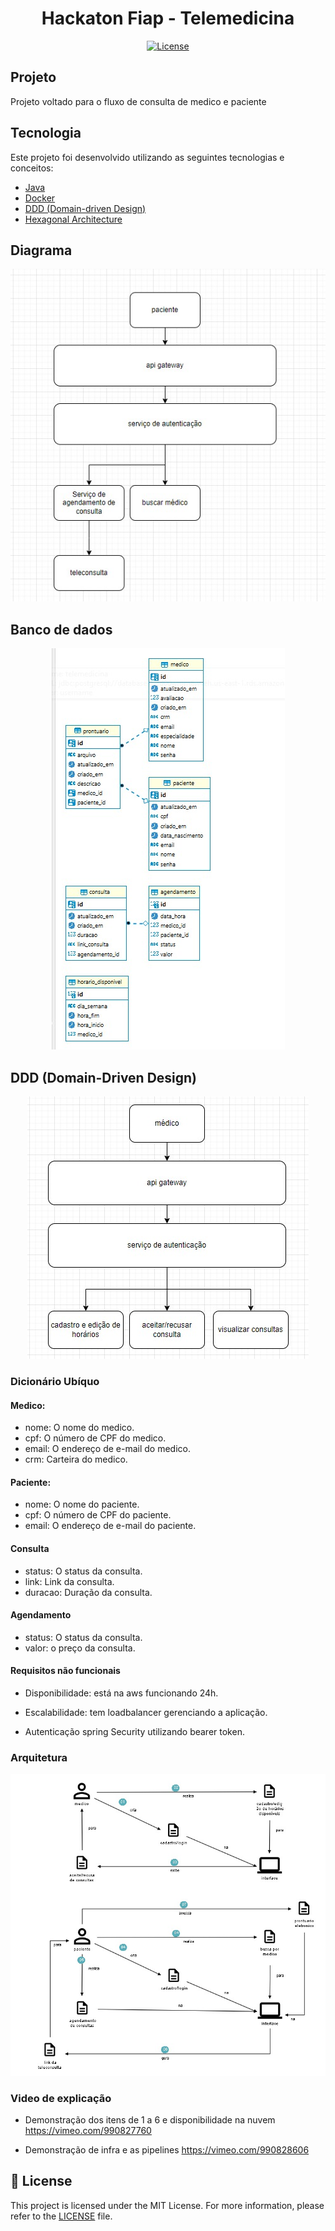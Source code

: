 <h1 align="center">Hackaton Fiap - Telemedicina</h1>

<p align="center">
  <a href="#-license">
    <img alt="License" src="https://img.shields.io/static/v1?label=license&message=MIT&color=ed2945&labelColor=000000">
  </a>
</p>

## Projeto

Projeto voltado para o fluxo de consulta de medico e paciente

## Tecnologia

Este projeto foi desenvolvido utilizando as seguintes tecnologias e conceitos:

- [Java](https://www.java.com/pt-BR/)
- [Docker](https://www.docker.com/)
- [DDD (Domain-driven Design)](https://domainlanguage.com/)
- [Hexagonal Architecture](<https://en.wikipedia.org/wiki/Hexagonal_architecture_(software)>)

## Diagrama
<div align="center">
  <img src="./paciente.jpeg" alt="paciente" />
</div>

## Banco de dados
<div align="center">
  <img src="./banco.jpeg" alt="banco" />
</div>


## DDD (Domain-Driven Design)

<div align="center">
  <img src="./medico.jpeg" alt="medico" />
</div>

### Dicionário Ubíquo

#### Medico:
- nome: O nome do medico.
- cpf: O número de CPF do medico.
- email: O endereço de e-mail do medico.
- crm: Carteira do medico.

#### Paciente:
- nome: O nome do paciente.
- cpf: O número de CPF do paciente.
- email: O endereço de e-mail do paciente.

#### Consulta
- status: O status da consulta.
- link: Link da consulta.
- duracao: Duração da consulta.

#### Agendamento
- status: O status da consulta.
- valor: o preço da consulta.


#### Requisitos não funcionais

- Disponibilidade: está na aws funcionando 24h.

- Escalabilidade: tem loadbalancer gerenciando a aplicação.

- Autenticação spring Security utilizando bearer token.


### Arquitetura 
<div align="center">
  <img src="./arq.jpeg" alt="Arquitetura" />
</div>

### Video de explicação
- Demonstração dos itens de 1 a 6 e disponibilidade na nuvem
https://vimeo.com/990827760

- Demonstração de infra e as pipelines
https://vimeo.com/990828606

## 📝 License

This project is licensed under the MIT License. For more information, please refer to the [LICENSE](LICENSE.md) file.
